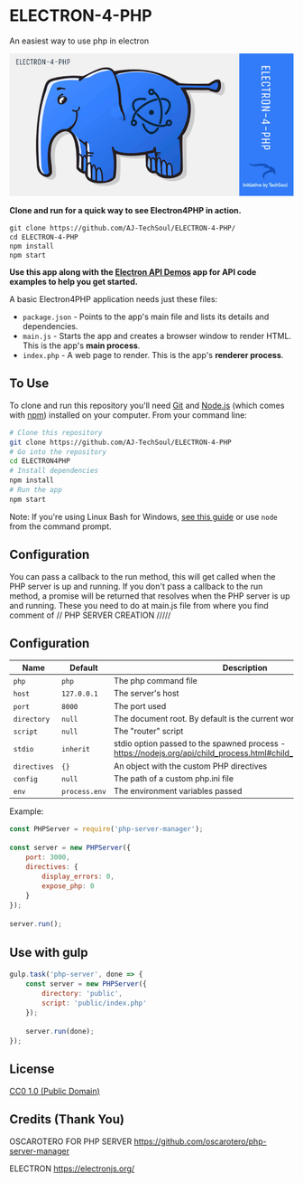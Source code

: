 # ELECTRON-4-PHP
An easiest way to use php in electron

![alt text](https://github.com/AJ-TechSoul/ELECTRON-4-PHP/blob/master/electron4php.jpg?raw=true)

**Clone and run for a quick way to see Electron4PHP in action.**
```
git clone https://github.com/AJ-TechSoul/ELECTRON-4-PHP/
cd ELECTRON-4-PHP
npm install
npm start
```

**Use this app along with the [Electron API Demos](http://electron.atom.io/#get-started) app for API code examples to help you get started.**

A basic Electron4PHP application needs just these files:

- `package.json` - Points to the app's main file and lists its details and dependencies.
- `main.js` - Starts the app and creates a browser window to render HTML. This is the app's **main process**.
- `index.php` - A web page to render. This is the app's **renderer process**.


## To Use

To clone and run this repository you'll need [Git](https://git-scm.com) and [Node.js](https://nodejs.org/en/download/) (which comes with [npm](http://npmjs.com)) installed on your computer. From your command line:

```bash
# Clone this repository
git clone https://github.com/AJ-TechSoul/ELECTRON-4-PHP
# Go into the repository
cd ELECTRON4PHP
# Install dependencies
npm install
# Run the app
npm start
```

Note: If you're using Linux Bash for Windows, [see this guide](https://www.howtogeek.com/261575/how-to-run-graphical-linux-desktop-applications-from-windows-10s-bash-shell/) or use `node` from the command prompt.


## Configuration
You can pass a callback to the run method, this will get called when the PHP server is up and running. If you don't pass a callback to the run method, a promise will be returned that resolves when the PHP server is up and running. These you need to do at main.js file from where you find comment of // PHP SERVER CREATION /////

## Configuration

Name | Default | Description
-----|---------|------------
`php` | `php` | The php command file
`host` | `127.0.0.1` | The server's host
`port` | `8000` | The port used
`directory` | `null` | The document root. By default is the current working directory
`script` | `null` | The "router" script
`stdio` | `inherit` | stdio option passed to the spawned process - https://nodejs.org/api/child_process.html#child_process_options_stdio
`directives` | `{}` | An object with the custom PHP directives
`config` | `null` | The path of a custom php.ini file
`env` | `process.env` | The environment variables passed

Example:

```js
const PHPServer = require('php-server-manager');

const server = new PHPServer({
    port: 3000,
    directives: {
        display_errors: 0,
        expose_php: 0
    }
});

server.run();
```

## Use with gulp

```js
gulp.task('php-server', done => {
    const server = new PHPServer({
        directory: 'public',
        script: 'public/index.php'
    });

    server.run(done);
});
```

## License

[CC0 1.0 (Public Domain)](LICENSE.md)

## Credits (Thank You) 

OSCAROTERO FOR PHP SERVER
https://github.com/oscarotero/php-server-manager

ELECTRON
https://electronjs.org/
